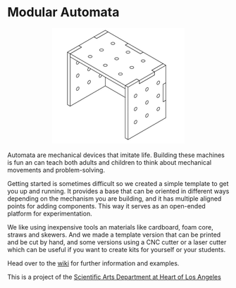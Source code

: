 # Modular Automata


<p align="center">
  <img width="300"  src="https://github.com/holasciarts/automata/raw/master/images/isometric-illustration.jpg">
</p>


Automata are mechanical devices that imitate life. Building these machines is fun an can teach both adults and children to think about mechanical movements and problem-solving. 

Getting started is sometimes difficult so we created a simple template to get you up and running. It provides a base that can be oriented in different ways depending on the mechanism you are building, and it has multiple aligned points for adding components. This way it serves as an open-ended platform for experimentation. 

We like using inexpensive tools an materials like cardboard, foam core, straws and skewers. And we made a template version that can be printed and be cut by hand, and some versions using a CNC cutter or a laser cutter which can be useful if you want to create kits for yourself or your students.

Head over to the [wiki](https://github.com/holasciarts/automata/wiki) for further information and examples. 

This is a project of the [Scientific Arts Department at Heart of Los Angeles](https://www.heartofla.org/scientific-arts/)

